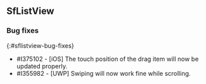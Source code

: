 ## SfListView

### Bug fixes
{:#sflistview-bug-fixes}

* \#I375102 - [iOS] The touch position of the drag item will now be updated properly.
* \#I355982 - [UWP] Swiping will now work fine while scrolling.